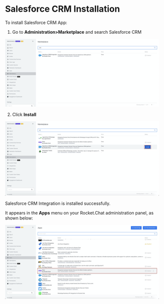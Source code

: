 # Salesforce CRM Installation

To install Salesforce CRM App:

1. Go to **Administration&gt;Marketplace** and search Salesforce CRM

![](../../../../.gitbook/assets/image%20%28484%29.png)

2. Click **Install**

![](../../../../.gitbook/assets/image%20%28462%29.png)

Salesforce CRM Integration is installed successfully.

It appears in the **Apps** menu on your Rocket.Chat administration panel, as shown below:

![](../../../../.gitbook/assets/image%20%28461%29%20%281%29.png)

